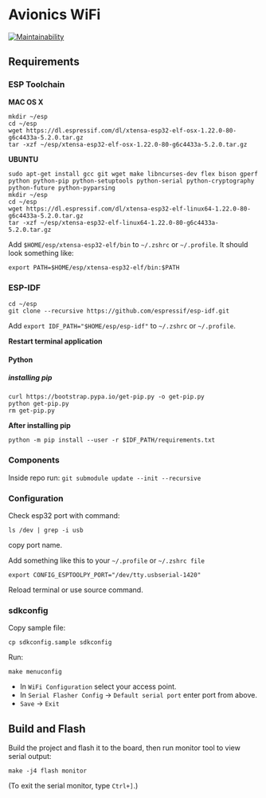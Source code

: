 # Avionics WiFi

[![Maintainability](https://api.codeclimate.com/v1/badges/83ef02e6158fb5fd8ecd/maintainability)](https://codeclimate.com/github/ivyknob/avionics_wifi/maintainability)

## Requirements

### ESP Toolchain

**MAC OS X**
```
mkdir ~/esp
cd ~/esp
wget https://dl.espressif.com/dl/xtensa-esp32-elf-osx-1.22.0-80-g6c4433a-5.2.0.tar.gz
tar -xzf ~/esp/xtensa-esp32-elf-osx-1.22.0-80-g6c4433a-5.2.0.tar.gz
```
**UBUNTU**

```
sudo apt-get install gcc git wget make libncurses-dev flex bison gperf python python-pip python-setuptools python-serial python-cryptography python-future python-pyparsing
mkdir ~/esp
cd ~/esp
wget https://dl.espressif.com/dl/xtensa-esp32-elf-linux64-1.22.0-80-g6c4433a-5.2.0.tar.gz
tar -xzf ~/esp/xtensa-esp32-elf-linux64-1.22.0-80-g6c4433a-5.2.0.tar.gz
```

Add `$HOME/esp/xtensa-esp32-elf/bin` to `~/.zshrc` or `~/.profile`.
It should look something like:
```
export PATH=$HOME/esp/xtensa-esp32-elf/bin:$PATH
```

### ESP-IDF

```
cd ~/esp
git clone --recursive https://github.com/espressif/esp-idf.git
```
Add `export IDF_PATH="$HOME/esp/esp-idf"` to `~/.zshrc` or `~/.profile`.

**Restart terminal application**

#### Python

##### installing pip

```
curl https://bootstrap.pypa.io/get-pip.py -o get-pip.py
python get-pip.py
rm get-pip.py
```

**After installing pip**

```
python -m pip install --user -r $IDF_PATH/requirements.txt
```

### Components

Inside repo run: `git submodule update --init --recursive`

### Configuration

Check esp32 port with command:

```
ls /dev | grep -i usb
```

copy port name.

Add something like this to your `~/.profile` or `~/.zshrc file`

```
export CONFIG_ESPTOOLPY_PORT="/dev/tty.usbserial-1420"
```

Reload terminal or use source command.

### sdkconfig

Copy sample file:

```
cp sdkconfig.sample sdkconfig
```

Run:

```
make menuconfig
```

* In `WiFi Configuration` select your access point.
* In `Serial Flasher Config` -> `Default serial port` enter port from above.
* `Save` -> `Exit`

## Build and Flash

Build the project and flash it to the board, then run monitor tool to view serial output:

```
make -j4 flash monitor
```

(To exit the serial monitor, type ``Ctrl+]``.)
